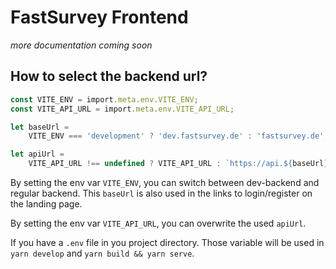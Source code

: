 # FastSurvey Frontend

_more documentation coming soon_

## How to select the backend url?

```ts
const VITE_ENV = import.meta.env.VITE_ENV;
const VITE_API_URL = import.meta.env.VITE_API_URL;

let baseUrl =
    VITE_ENV === 'development' ? 'dev.fastsurvey.de' : 'fastsurvey.de';

let apiUrl =
    VITE_API_URL !== undefined ? VITE_API_URL : `https://api.${baseUrl}`;
```

By setting the env var `VITE_ENV`, you can switch between dev-backend and regular backend. This `baseUrl` is also used in the links to login/register on the landing page.

By setting the env var `VITE_API_URL`, you can overwrite the used `apiUrl`.

If you have a `.env` file in you project directory. Those variable will be used in `yarn develop` and `yarn build && yarn serve`.
